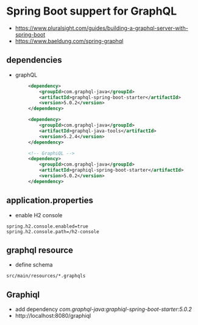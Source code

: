 # Spring Boot suppert for GraphQL
* https://www.pluralsight.com/guides/building-a-graphql-server-with-spring-boot
* https://www.baeldung.com/spring-graphql

## dependencies
* graphQL
```xml
		<dependency>
            <groupId>com.graphql-java</groupId>
            <artifactId>graphql-spring-boot-starter</artifactId>
            <version>5.0.2</version>
        </dependency>

        <dependency>
            <groupId>com.graphql-java</groupId>
            <artifactId>graphql-java-tools</artifactId>
            <version>5.2.4</version>
        </dependency>

        <!-- GraphiQL -->
        <dependency>
            <groupId>com.graphql-java</groupId>
            <artifactId>graphiql-spring-boot-starter</artifactId>
            <version>5.0.2</version>
        </dependency>
```

## application.properties

* enable H2 console
```properties
spring.h2.console.enabled=true
spring.h2.console.path=/h2-console
```

## graphql resource

* define schema
```shell script
src/main/resources/*.graphqls
```

## Graphiql
* add dependency _com.graphql-java:graphiql-spring-boot-starter:5.0.2_
* http://localhost:8080/graphiql